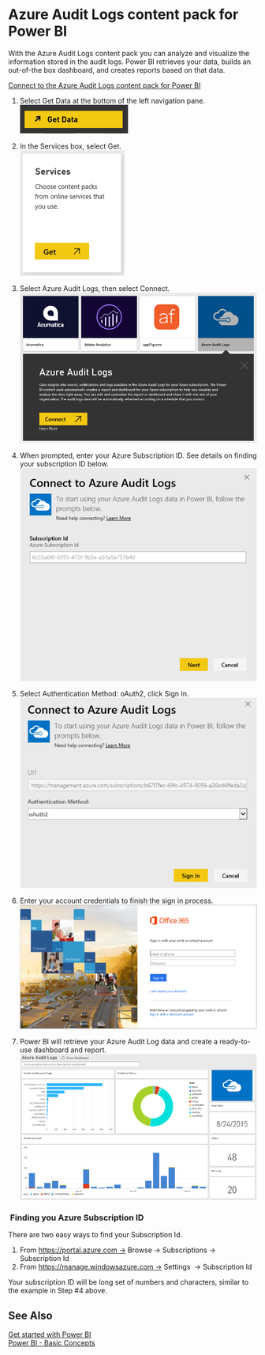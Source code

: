 ﻿<properties 
   pageTitle="Azure Audit Logs content pack for Power BI"
   description="Azure Audit Logs content pack for Power BI"
   services="powerbi" 
   documentationCenter="" 
   authors="maggiesMSFT" 
   manager="mblythe" 
   editor=""
   tags=""/>
 
<tags
   ms.service="powerbi"
   ms.devlang="NA"
   ms.topic="article"
   ms.tgt_pltfrm="NA"
   ms.workload="powerbi"
   ms.date="10/16/2015"
   ms.author="maggies"/>

# Azure Audit Logs content pack for Power BI  

With the Azure Audit Logs content pack you can analyze and visualize the information stored in the audit logs. Power BI retrieves your data, builds an out-of-the box dashboard, and creates reports based on that data.

[Connect to the Azure Audit Logs content pack for Power BI](https://app.powerbi.com/getdata/services/azure-audit-logs)

1. Select Get Data at the bottom of the left navigation pane.  
	![](media/powerbi-content-pack-azure-audit-logs/getdata.png)

2. In the Services box, select Get.  
	![](media/powerbi-content-pack-azure-audit-logs/services.PNG) 

3. Select Azure Audit Logs, then select Connect.  
	![](media/powerbi-content-pack-azure-audit-logs/getdata1.png)

4. When prompted, enter your Azure Subscription ID. See details on finding your subscription ID below.   
	![](media/powerbi-content-pack-azure-audit-logs/parameters.png)

5. Select Authentication Method: oAuth2, click Sign In.   
	![](media/powerbi-content-pack-azure-audit-logs/creds.png)

6. Enter your account credentials to finish the sign in process.  
	![](media/powerbi-content-pack-azure-audit-logs/login.png)

7. Power BI will retrieve your Azure Audit Log data and create a ready-to-use dashboard and report.   
	![](media/powerbi-content-pack-azure-audit-logs/dashboard.png)

###  Finding you Azure Subscription ID  
There are two easy ways to find your Subscription Id.

1.  From https://portal.azure.com -&gt; Browse -&gt; Subscriptions -&gt; Subscription Id
2.  From https://manage.windowsazure.com -&gt; Settings  -&gt; Subscription Id

Your subscription ID will be long set of numbers and characters, similar to the example in Step \#4 above. 

## See Also  
[Get started with Power BI](powerbi-service-get-started.md)  
[Power BI - Basic Concepts](powerbi-service-basic-concepts.md)  